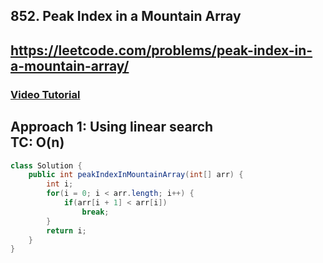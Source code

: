 ## 852. Peak Index in a Mountain Array
## https://leetcode.com/problems/peak-index-in-a-mountain-array/

### [Video Tutorial](https://youtu.be/W9QJ8HaRvJQ?t=7080)

## Approach 1: Using linear search <br> TC: O(n)
```java
class Solution {
    public int peakIndexInMountainArray(int[] arr) {
        int i;
        for(i = 0; i < arr.length; i++) {
            if(arr[i + 1] < arr[i])
                break;
        }
        return i;
    }
}
```
